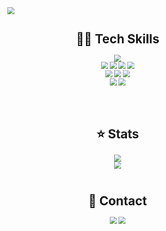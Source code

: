 <img src="https://capsule-render.vercel.app/api?type=transparent&height=250&section=header&text=Kim%20Ju-Yeop&fontColor=4B0082&fontSize=70&fontAlignY=40&desc=AI/Infra%20Developer%20">


<div align=center>

# 🧑‍💻 Tech Skills

<img src="https://img.shields.io/badge/Python-3776AB?style=flat&logo=Python&logoColor=white"/>
<br>
<img src="https://img.shields.io/badge/Ubuntu-E95420?style=flat&logo=Ubuntu&logoColor=white"/>
<img src="https://img.shields.io/badge/Kubernetes-326CE5?style=flat&logo=Kubernetes&logoColor=white"/>
<img src="https://img.shields.io/badge/Docker-2496ED?style=flat&logo=Docker&logoColor=white"/>
<img src="https://img.shields.io/badge/Amazon-AWS-232F3E?style=flat&logo=Amazon-AWS&logoColor=white"/>
<br>
<img src="https://img.shields.io/badge/PyTorch-EE4C2C?style=flat&logo=PyTorch&logoColor=white"/>
<img src="https://img.shields.io/badge/Tensorflow-FF6F00?style=flat&logo=Tensorflow&logoColor=white"/>
<img src="https://img.shields.io/badge/Keras-D00000?style=flat&logo=Keras&logoColor=white"/>
<br>
<img src="https://img.shields.io/badge/GitHub-181717?style=flat&logo=GitHub&logoColor=white"/>
<img src="https://img.shields.io/badge/GitLab-FC6D26?style=flat&logo=GitLab&logoColor=white"/>


<!--
# 🗨 Comments

**Juye-ops**라는 Username으로 DevOps, MLOps와 같이 **스스로를 개발자로서 운영하고 배포**하고자 합니다.  
남들의 호기심을 자극할 프로그램으로  **오픈소스에 기여**하고 싶습니다.  
나아가, 컴퓨터 공학에 영향을 미칠 수 있는 **인플루언서 개발자**가 되고 싶습니다.  
-->

<br><br>
  
# ⭐ Stats
<a href="https://github.com/juye-ops/"><img src="https://github-readme-stats.vercel.app/api?username=juye-ops&show_icons=true&theme=swift"></a>
<br>
<a href="https://solved.ac/profile/juye_ops/"><img src="http://mazassumnida.wtf/api/v2/generate_badge?boj=juye_ops"/></a>
<br><br>

# 🤝 Contact

<a href="https://juye-ops.github.io/"><img src="https://img.shields.io/badge/Tech_Blog-655CED?style=flat&logo=GitHub&logoColor=white"/></a>
<a href="mailto:kjye.ops@gmail.com"><img src="https://img.shields.io/badge/Gmail-EA4335?style=flat&logo=Gmail&logoColor=white"/></a>
<br><br>
</div>
